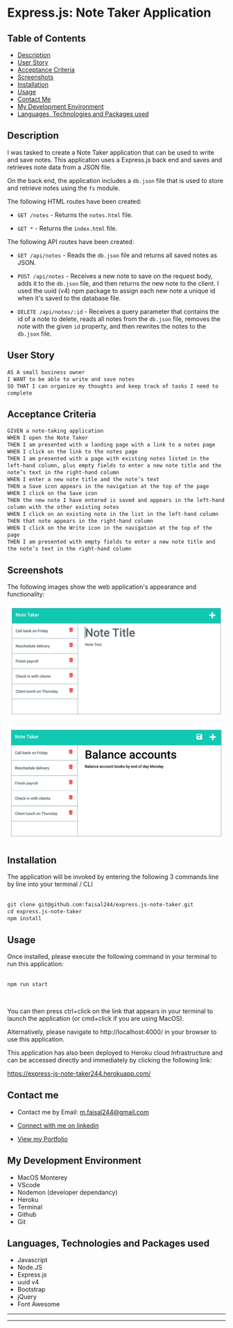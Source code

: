 # Express.js: Note Taker Application

## Table of Contents

- [Description](#description)
- [User Story](#user-story)
- [Acceptance Criteria](#acceptance-criteria)
- [Screenshots](#screenshots)
- [Installation](#installation)
- [Usage](#usage)
- [Contact Me](#contact-me)
- [My Development Environment](#my-development-environment)
- [Languages, Technologies and Packages used](#languages-technologies-and-packages-used)

## Description

I was tasked to create a Note Taker application that can be used to write and save notes. This application uses a Express.js back end and saves and retrieves note data from a JSON file.

On the back end, the application includes a `db.json` file that is used to store and retrieve notes using the `fs` module.

The following HTML routes have been created:

- `GET /notes` - Returns the `notes.html` file.

- `GET *` - Returns the `index.html` file.

The following API routes have been created:

- `GET /api/notes` - Reads the `db.json` file and returns all saved notes as JSON.

- `POST /api/notes` - Receives a new note to save on the request body, adds it to the `db.json` file, and then returns the new note to the client. I used the uuid (v4) npm package to assign each new note a unique id when it's saved to the database file.

- `DELETE /api/notes/:id` - Receives a query parameter that contains the id of a note to delete, reads all notes from the `db.json` file, removes the note with the given `id` property, and then rewrites the notes to the `db.json` file.

## User Story

```
AS A small business owner
I WANT to be able to write and save notes
SO THAT I can organize my thoughts and keep track of tasks I need to complete
```

## Acceptance Criteria

```
GIVEN a note-taking application
WHEN I open the Note Taker
THEN I am presented with a landing page with a link to a notes page
WHEN I click on the link to the notes page
THEN I am presented with a page with existing notes listed in the left-hand column, plus empty fields to enter a new note title and the note’s text in the right-hand column
WHEN I enter a new note title and the note’s text
THEN a Save icon appears in the navigation at the top of the page
WHEN I click on the Save icon
THEN the new note I have entered is saved and appears in the left-hand column with the other existing notes
WHEN I click on an existing note in the list in the left-hand column
THEN that note appears in the right-hand column
WHEN I click on the Write icon in the navigation at the top of the page
THEN I am presented with empty fields to enter a new note title and the note’s text in the right-hand column
```

## Screenshots

The following images show the web application's appearance and functionality:

![Existing notes are listed in the left-hand column with empty fields on the right-hand side for the new note’s title and text.](./public/assets/img/11-express-homework-demo-01.png)

![Note titled “Balance accounts” reads, “Balance account books by end of day Monday,” with other notes listed on the left.](./public/assets/img/11-express-homework-demo-02.png)

## Installation

The application will be invoked by entering the following 3 commands line by line into your terminal / CLI

```

git clone git@github.com:faisal244/express.js-note-taker.git
cd express.js-note-taker
npm install

```

## Usage

Once installed, please execute the following command in your terminal to run this application:

```

npm run start



```

You can then press ctrl+click on the link that appears in your terminal to launch the application (or cmd+click if you are using MacOS).

Alternatively, please navigate to http://localhost:4000/ in your browser to use this application.

This application has also been deployed to Heroku cloud Infrastructure and can be accessed directly and immediately by clicking the following link:

https://express-js-note-taker244.herokuapp.com/

## Contact me

- Contact me by Email: [m.faisal244@gmail.com](mailto:m.faisal244@gmail.com)

- [Connect with me on linkedin](https://www.linkedin.com/in/faisal244/)

- [View my Portfolio](https://faisal244.github.io/Portfolio/)

## My Development Environment

- MacOS Monterey
- VScode
- Nodemon (developer dependancy)
- Heroku
- Terminal
- Github
- Git

## Languages, Technologies and Packages used

- Javascript
- Node.JS
- Express.js
- uuid v4
- Bootstrap
- jQuery
- Font Awesome

---

---
